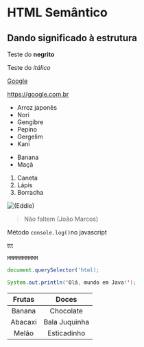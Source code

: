 # HTML Semântico
## Dando significado à estrutura
Teste do **negrito**

Teste do _itálico_

[Google](https://google.com/)

<https://google.com.br>

* Arroz japonês
* Nori
* Gengibre
* Pepino
* Gergelim
* Kani

- Banana
- Maçã

1. Caneta
2. Lápis
3. Borracha


![(Eddie)](https://pipz.com/static/images/blog/eddie.png)

> Não faltem (João Marcos)

Método `console.log()`no javascript

ttt

`MMMMMMMMMM`

```js
document.querySelector('html);
```

~~~java
System.out.println('Olá, mundo em Java!');
~~~

Frutas | Doces
:------: | :-----:
Banana | Chocolate
Abacaxi| Bala Juquinha
Melão  | Esticadinho
